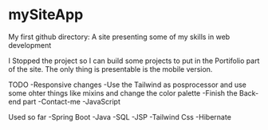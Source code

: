 # mySiteApp
My first github directory: A site presenting some of my skills in web development

I Stopped the project so I can build some projects to put in the Portifolio part of the site. The only thing is presentable is the mobile version.

TODO
-Responsive changes
-Use the Tailwind as posprocessor and use some ohter things like mixins and change the color palette
-Finish the Back-end part
-Contact-me
-JavaScript

Used so far
-Spring Boot
-Java
-SQL
-JSP
-Tailwind Css
-Hibernate
